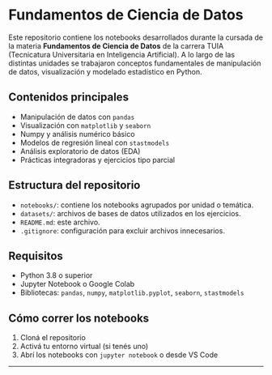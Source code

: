 # Fundamentos de Ciencia de Datos

Este repositorio contiene los notebooks desarrollados durante la cursada de la materia **Fundamentos de Ciencia de Datos** de la carrera TUIA (Tecnicatura Universitaria en Inteligencia Artificial). A lo largo de las distintas unidades se trabajaron conceptos fundamentales de manipulación de datos, visualización y modelado estadístico en Python.

## Contenidos principales

- Manipulación de datos con `pandas`
- Visualización con `matplotlib` y `seaborn`
- Numpy y análisis numérico básico
- Modelos de regresión lineal con `stastmodels`
- Análisis exploratorio de datos (EDA)
- Prácticas integradoras y ejercicios tipo parcial

## Estructura del repositorio

- `notebooks/`: contiene los notebooks agrupados por unidad o temática.
- `datasets/`: archivos de bases de datos utilizados en los ejercicios.
- `README.md`: este archivo.
- `.gitignore`: configuración para excluir archivos innecesarios.

## Requisitos

- Python 3.8 o superior
- Jupyter Notebook o Google Colab
- Bibliotecas: `pandas`, `numpy`, `matplotlib.pyplot`, `seaborn`, `stastmodels`

## Cómo correr los notebooks

1. Cloná el repositorio
2. Activá tu entorno virtual (si tenés uno)
3. Abrí los notebooks con `jupyter notebook` o desde VS Code

---
